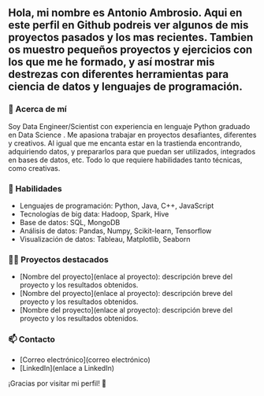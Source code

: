 ## Hola, mi nombre es Antonio Ambrosio. Aqui en este perfil en Github podreis ver algunos de mis proyectos pasados y los mas recientes. Tambien os muestro pequeños proyectos y ejercicios con los que me he formado, y así mostrar mis destrezas con diferentes herramientas para ciencia de datos y lenguajes de programación.  

### 📝 Acerca de mí

Soy Data Engineer/Scientist con experiencia en lenguaje Python graduado en Data Science . Me apasiona trabajar en proyectos desafiantes, diferentes y creativos. Al igual que me encanta estar en la trastienda encontrando, adquiriendo datos, y prepararlos para que puedan ser utilizados, integrados en bases de datos, etc. Todo lo que requiere habilidades tanto técnicas, como creativas.

### 🚀 Habilidades

- Lenguajes de programación: Python, Java, C++, JavaScript
- Tecnologías de big data: Hadoop, Spark, Hive
- Base de datos: SQL, MongoDB
- Análisis de datos: Pandas, Numpy, Scikit-learn, Tensorflow
- Visualización de datos: Tableau, Matplotlib, Seaborn

### 👨‍💻 Proyectos destacados

- [Nombre del proyecto](enlace al proyecto): descripción breve del proyecto y los resultados obtenidos.
- [Nombre del proyecto](enlace al proyecto): descripción breve del proyecto y los resultados obtenidos.
- [Nombre del proyecto](enlace al proyecto): descripción breve del proyecto y los resultados obtenidos.

### 📫 Contacto

- [Correo electrónico](correo electrónico)
- [LinkedIn](enlace a LinkedIn)

¡Gracias por visitar mi perfil! 🙂

